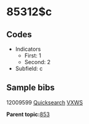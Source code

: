 # 85312$c

## Codes

-   Indicators
    -   First: 1
    -   Second: 2
-   Subfield: c

## Sample bibs

12009599 [Quicksearch](https://search.library.yale.edu/catalog/12009599) [VXWS](http://prodorbis.library.yale.edu:7014/vxws/GetHoldingsService?bibId=12009599)

**Parent topic:**[853](../../tags/853/853.md)

